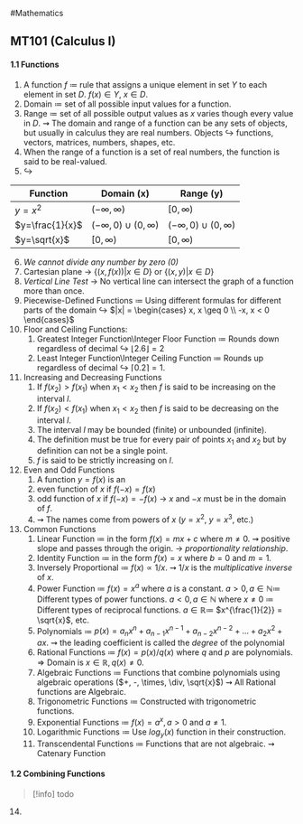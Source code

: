#Mathematics 
## MT101 (Calculus I)
#### 1.1 Functions
1. A function $f$ $\coloneqq$ rule that assigns a unique element in set $Y$ to each element in set $D$. $f(x) \in Y$, $x \in D$.
2. Domain $\coloneqq$ set of all possible input values for a function.
3. Range $\coloneqq$ set of all possible output values as $x$ varies though every value in $D$.
	   $\rightsquigarrow$ The domain and range of a function can be any sets of objects, but usually in calculus they are real numbers.
	    Objects $\hookrightarrow$ functions, vectors, matrices, numbers, shapes, etc.
4. When the range of a function is a set of real numbers, the function is said to be real-valued.
5. $\hookrightarrow$

| Function        | Domain (x)                    | Range (y)                     |
| --------------- | ----------------------------- | ----------------------------- |
| $y=x^2$         | $(-\infty, \infty)$           | $[0,\infty)$                  |
| $y=\frac{1}{x}$ | $(-\infty,0) \cup (0,\infty)$ | $(-\infty,0) \cup (0,\infty)$ |
| $y=\sqrt{x}$    | $[0, \infty)$                 | $[0, \infty)$                 |
6. *We cannot divide any number by zero $(0)$*
7. Cartesian plane $\to$ $\{ (x,f(x)) | x \in D \}$ or $\{ (x,y) | x \in D \}$
8. *Vertical Line Test* $\to$ No vertical line can intersect the graph of a function more than once.
9. Piecewise-Defined Functions $\coloneqq$ Using different formulas for different parts of the domain 
	   $\hookrightarrow$ $|x| = \begin{cases} x, x \geq 0 \\ -x, x < 0 \end{cases}$
10. Floor and Ceiling Functions:
	1. Greatest Integer Function\Integer Floor Function $\coloneqq$ Rounds down regardless of decimal 
		   $\hookrightarrow$ $\lfloor 2.6 \rfloor = 2$
	2. Least Integer Function\Integer Ceiling Function $\coloneqq$ Rounds up regardless of decimal 
		  $\hookrightarrow$ $\lceil 0.2 \rceil = 1$.
11. Increasing and Decreasing Functions
	1. If $f(x_2) > f(x_1)$ when $x_1 < x_2$ then $f$ is said to be increasing on the interval $l$.
	2. If $f(x_2) < f(x_1)$ when $x_1 < x_2$ then $f$ is said to be decreasing on the interval $l$.
	3. The interval $l$ may be bounded (finite) or unbounded (infinite).
	4. The definition must be true for every pair of points $x_1$ and $x_2$ but by definition can not be a single point.
	5. $f$ is said to be strictly increasing on $l$.
12. Even and Odd Functions
	1. A function $y = f(x)$ is an
	2. even function of $x$ if $f(-x) = f(x)$
	3. odd function of $x$ if $f(-x) = -f(x)$ 
		   $\to$ $x$ and $-x$ must be in the domain of $f$.
	4. $\rightsquigarrow$ The names come from powers of $x$ ($y=x^2$, $y=x^3$, etc.)  
13. Common Functions
	1. Linear Function $\coloneqq$ in the form $f(x) = mx + c$ where $m \neq 0$.
		   $\rightsquigarrow$ positive slope and passes through the origin.
				$\to$ *proportionality relationship*.
	2. Identity Function $\coloneqq$ in the form $f(x) = x$ where $b = 0$ and $m = 1$.
	3. Inversely Proportional $\coloneqq$ $f(x) \propto 1/x$.
		   $\rightsquigarrow$ $1/x$ is the *multiplicative inverse* of $x$.
	4. Power Function $\coloneqq$ $f(x) = x^a$ where $a$ is a constant.
		   $a > 0, a \in \mathbb{N} \coloneqq$ Different types of power functions.
		   $a < 0, a \in \mathbb{N}$ where $x \neq 0$ $\coloneqq$ Different types of reciprocal functions.
		   $a \in \mathbb{R} \coloneqq$ $x^{\frac{1}{2}} = \sqrt{x}$, etc.
	5. Polynomials $\coloneqq$ $p(x) = a_n x^n + a_{n-1} x^{n-1} + a_{n-2} x^{n-2} + \dots + a_2 x^2 + ax$.
		   $\rightsquigarrow$ the leading coefficient is called the *degree* of the polynomial 
	6. Rational Functions $\coloneqq$ $f(x) = p(x)/q(x)$ where $q$ and $p$ are polynomials.
		   $\Rightarrow$ Domain is $x \in \mathbb{R}, q(x) \neq 0$.
	7. Algebraic Functions $\coloneqq$ Functions that combine polynomials using algebraic operations ($+, -, \times, \div, \sqrt{x}$)
		   $\rightsquigarrow$ All Rational functions are Algebraic.
	8. Trigonometric Functions $\coloneqq$ Constructed with trigonometric functions.
	9. Exponential Functions $\coloneqq$ $f(x) = a^x, a > 0$ and $a \neq 1$.
	10. Logarithmic Functions $\coloneqq$ Use $log_y(x)$ function in their construction.
	11. Transcendental Functions $\coloneqq$ Functions that are not algebraic.
		    $\rightsquigarrow$ Catenary Function 
#### 1.2 Combining Functions
> [!info] todo
14. 